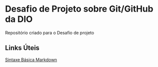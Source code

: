#  Desafio de Projeto sobre Git/GitHub da DIO
Repositório criado para o Desafio de projeto

## Links Úteis
[Sintaxe Básica Markdown](https://www.markdownguide.org/basic-syntax/)
